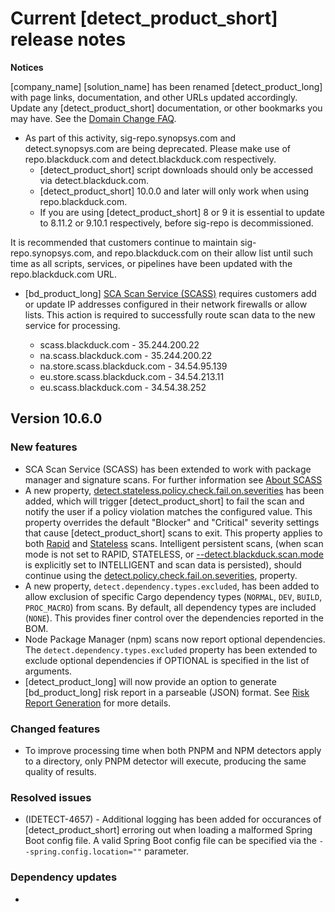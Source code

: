 # Current [detect_product_short] release notes

**Notices**   

[company_name] [solution_name] has been renamed [detect_product_long] with page links, documentation, and other URLs updated accordingly. Update any [detect_product_short] documentation, or other bookmarks you may have. See the [Domain Change FAQ](https://community.blackduck.com/s/article/Black-Duck-Domain-Change-FAQ).
* As part of this activity, sig-repo.synopsys.com and detect.synopsys.com are being deprecated. Please make use of repo.blackduck.com and detect.blackduck.com respectively. 
    * [detect_product_short] script downloads should only be accessed via detect.blackduck.com.
    * [detect_product_short] 10.0.0 and later will only work when using repo.blackduck.com.
    * If you are using [detect_product_short] 8 or 9 it is essential to update to 8.11.2 or 9.10.1 respectively, before sig-repo is decommissioned.   

<note type="note">It is recommended that customers continue to maintain sig-repo.synopsys.com, and repo.blackduck.com on their allow list until such time as all scripts, services, or pipelines have been updated with the repo.blackduck.com URL.</note>

* [bd_product_long] [SCA Scan Service (SCASS)](https://community.blackduck.com/s/question/0D5Uh00000O2ZSYKA3/black-duck-sca-new-ip-address-requirements-for-2025) requires customers add or update IP addresses configured in their network firewalls or allow lists. This action is required to successfully route scan data to the new service for processing.

	* scass.blackduck.com - 35.244.200.22
	* na.scass.blackduck.com - 35.244.200.22
	* na.store.scass.blackduck.com - 34.54.95.139
	* eu.store.scass.blackduck.com - 34.54.213.11
	* eu.scass.blackduck.com - 34.54.38.252

## Version 10.6.0

### New features

* SCA Scan Service (SCASS) has been extended to work with package manager and signature scans. For further information see [About SCASS](https://documentation.blackduck.com/bundle/bd-hub/page/ComponentDiscovery/aboutScaScanService.html)
* A new property, [detect.stateless.policy.check.fail.on.severities](properties/basic-properties.html#ariaid-title34) has been added, which will trigger [detect_product_short] to fail the scan and notify the user if a policy violation matches the configured value. This property overrides the default "Blocker" and "Critical" severity settings that cause [detect_product_short] scans to exit. This property applies to both [Rapid](runningdetect/rapidscan.md) and [Stateless](runningdetect/statelessscan.md) scans. Intelligent persistent scans, (when scan mode is not set to RAPID, STATELESS, or [--detect.blackduck.scan.mode](properties/all-properties.html#ariaid-title5) is explicitly set to INTELLIGENT and scan data is persisted), should continue using the [detect.policy.check.fail.on.severities](properties/basic-properties.html#ariaid-title34), property.
* A new property, `detect.dependency.types.excluded`, has been added to allow exclusion of specific Cargo dependency types (`NORMAL`, `DEV`, `BUILD`, `PROC_MACRO`) from scans. By default, all dependency types are included (`NONE`). This provides finer control over the dependencies reported in the BOM.
* Node Package Manager (npm) scans now report optional dependencies. The `detect.dependency.types.excluded` property has been extended to exclude optional dependencies if OPTIONAL is specified in the list of arguments.
* [detect_product_long] will now provide an option to generate [bd_product_long] risk report in a parseable (JSON) format. See [Risk Report Generation](results/reports.md) for more details.

### Changed features

* To improve processing time when both PNPM and NPM detectors apply to a directory, only PNPM detector will execute, producing the same quality of results.

### Resolved issues

* (IDETECT-4657) - Additional logging has been added for occurances of [detect_product_short] erroring out when loading a malformed Spring Boot config file. 
<note type="hint">A valid Spring Boot config file can be specified via the `--spring.config.location=""` parameter.</note>

### Dependency updates

* 

